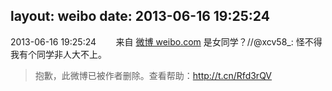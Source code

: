 layout: weibo
date: 2013-06-16 19:25:24
---
<meta name="referrer" content="no-referrer" />

2013-06-16 19:25:24  &nbsp;&nbsp;&nbsp;&nbsp;&nbsp;&nbsp; 来自 <a href="http://weibo.com/" rel="nofollow">微博 weibo.com</a>
是女同学？//@xcv58_: 怪不得我有个同学非人大不上。
>  抱歉，此微博已被作者删除。查看帮助：http://t.cn/Rfd3rQV
